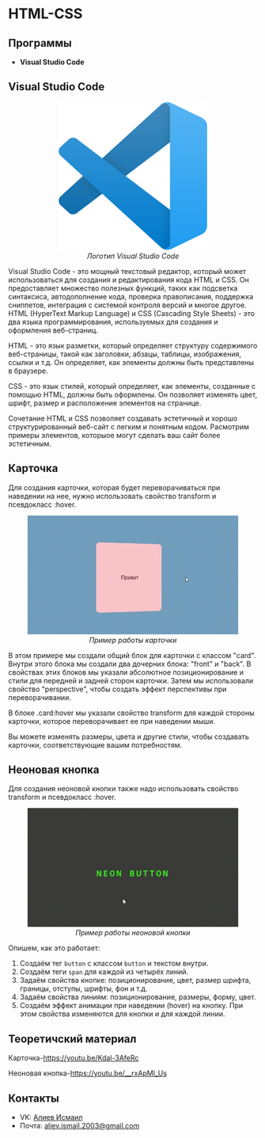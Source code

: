 # HTML-CSS
## Программы
- **Visual Studio Code**
## Visual Studio Code

<p align="center">
<img src="Files/vsc.png" width="300" height="300" alt=""><br>
<i>Логотип Visual Studio Code</i>
</p>  

Visual Studio Code - это мощный текстовый редактор, который может использоваться для создания и редактирования кода HTML и CSS. Он предоставляет множество полезных функций, таких как подсветка синтаксиса, автодополнение кода, проверка правописания, поддержка сниппетов, интеграция с системой контроля версий и многое другое. HTML (HyperText Markup Language) и CSS (Cascading Style Sheets) - это два языка программирования, используемых для создания и оформления веб-страниц. 

HTML - это язык разметки, который определяет структуру содержимого веб-страницы, такой как заголовки, абзацы, таблицы, изображения, ссылки и т.д. Он определяет, как элементы должны быть представлены в браузере.

CSS - это язык стилей, который определяет, как элементы, созданные с помощью HTML, должны быть оформлены. Он позволяет изменять цвет, шрифт, размер и расположение элементов на странице. 

Сочетание HTML и CSS позволяет создавать эстетичный и хорошо структурированный веб-сайт с легким и понятным кодом. Расмотрим примеры элементов, которыое могут сделать ваш сайт более эстетичным.

## Карточка

Для создания карточки, которая будет переворачиваться при наведении на нее, нужно использовать свойство transform и псевдокласс :hover.

<p align="center">
<img src="Files/card.gif" alt=""><br>
<i>Пример работы карточки</i>
</p>

В этом примере мы создали общий блок для карточки с классом "card". Внутри этого блока мы создали два дочерних блока: "front" и "back". В свойствах этих блоков мы указали абсолютное позиционирование и стили для передней и задней сторон карточки. Затем мы использовали свойство "perspective", чтобы создать эффект перспективы при переворачивании. 

В блоке .card:hover мы указали свойство transform для каждой стороны карточки, которое переворачивает ее при наведении мыши.

Вы можете изменять размеры, цвета и другие стили, чтобы создавать карточки, соответствующие вашим потребностям.

## Неоновая кнопка

Для создания неоновой кнопки также надо использовать свойство transform и псевдокласс :hover.

<p align="center">
<img src="Files/button.gif" alt=""><br>
<i>Пример работы неоновой кнопки</i>
</p>
  
  Опишем, как это работает:
1. Создаём тег `button` с классом `button` и текстом внутри.
2. Создаём теги `span` для каждой из четырёх линий.
3. Задаём свойства кнопке: позиционирование, цвет, размер шрифта, границы, отступы, шрифты, фон и т.д.
4. Задаём свойства линиям: позиционирование, размеры, форму, цвет.
5. Создаём эффект анимации при наведении (hover) на кнопку. При этом свойства изменяются для кнопки и для каждой линии.
  
## Теоретичский материал

Карточка-https://youtu.be/Kdal-3AfeRc

Неоновая кнопка-https://youtu.be/__rxApMI_Us

## Контакты
* VK: <a href="https://vk.com/ismail2003">Алиев Исмаил</a>
* Почта: aliev.ismail.2003@gmail.com
